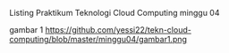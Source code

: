 Listing Praktikum Teknologi Cloud Computing minggu 04

gambar 1
https://github.com/yessi22/tekn-cloud-computing/blob/master/minggu04/gambar1.png


